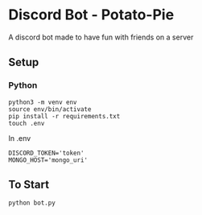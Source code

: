 # Discord Bot - Potato-Pie

A discord bot made to have fun with friends on a server

## Setup

### Python

    python3 -m venv env
    source env/bin/activate
    pip install -r requirements.txt
    touch .env

In .env

    DISCORD_TOKEN='token'
    MONGO_HOST='mongo_uri'

## To Start

    python bot.py
